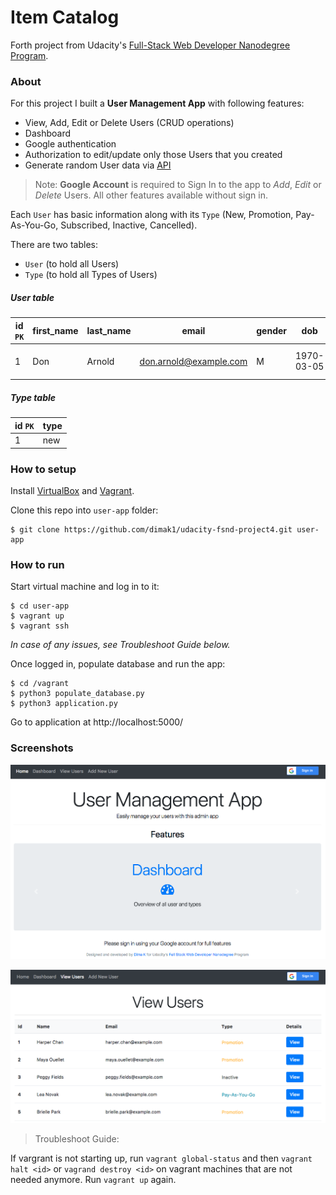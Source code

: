 # Item Catalog

Forth project from Udacity's [Full-Stack Web Developer Nanodegree Program](https://www.udacity.com/course/full-stack-web-developer-nanodegree--nd004).

### About

For this project I built a __User Management App__ with following features:
 - View, Add, Edit or Delete Users (CRUD operations)
 - Dashboard
 - Google authentication
 - Authorization to edit/update only those Users that you created
 - Generate random User data via [API](https://randomuser.me/)

> Note: __Google Account__ is required to Sign In to the app to _Add_, _Edit_ or _Delete_ Users. All other features available without sign in.

Each `User` has basic information along with its `Type` (New, Promotion, Pay-As-You-Go, Subscribed, Inactive, Cancelled).

There are two tables:
- `User` (to hold all Users)
- `Type` (to hold all Types of Users)

##### User table

| id `PK` | first_name | last_name | email | gender | dob | phone | address | city | state | country | post | register_date | type_id `FK` | picture |
| ---- | --- | --- | --- | --- | --- | --- | --- | --- | --- | --- | --- | --- | --- | --- |
| 1 | Don | Arnold | don.arnold@example.com | M | 1970-03-05 | (973)-130-6982 | 3741 Spring St | Eugene | New York | US | 12594 | 2013-05-13 | 1 | picture_url |

##### Type table

| id `PK` | type |
| --- | --- |
| 1 | new |

### How to setup

Install [VirtualBox](https://www.virtualbox.org/wiki/Downloads) and [Vagrant](https://www.vagrantup.com/downloads.html).

Clone this repo into `user-app` folder:

```
$ git clone https://github.com/dimak1/udacity-fsnd-project4.git user-app
```

### How to run

Start virtual machine and log in to it:

```
$ cd user-app
$ vagrant up
$ vagrant ssh
```

_In case of any issues, see Troubleshoot Guide below._

Once logged in, populate database and run the app:
```
$ cd /vagrant
$ python3 populate_database.py
$ python3 application.py
```

Go to application at http://localhost:5000/

### Screenshots

![Home Page](https://github.com/dimak1/udacity-fsnd-project4/blob/master/static/screenshots/home-page.png)

![View Users Page](https://github.com/dimak1/udacity-fsnd-project4/blob/master/static/screenshots/view-users.png)

> Troubleshoot Guide:
>
If vargrant is not starting up, run `vagrant global-status` and then `vagrant halt <id>` or `vagrand destroy <id>` on vagrant machines that are not needed anymore. Run `vagrant up` again.
